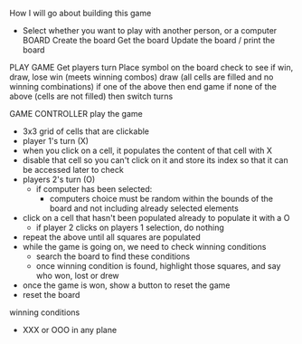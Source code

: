 How I will go about building this game

- Select whether you want to play with another person, or a computer
BOARD
Create the board
Get the board 
Update the board / print the board 

PLAY GAME
Get players turn 
Place symbol on the board
check to see if win, draw, lose
    win (meets winning combos)
    draw (all cells are filled and no winning combinations)
if one of the above then end game
if none of the above (cells are not filled) then switch turns

GAME CONTROLLER
play the game


- 3x3 grid of cells that are clickable
- player 1's turn (X)
- when you click on a cell, it populates the content of that cell with X
- disable that cell so you can't click on it and store its index so that it can be accessed later to check
- players 2's turn (O)
    - if computer has been selected: 
        - computers choice must be random within the bounds of the board and not including already selected elements
- click on a cell that hasn't been populated already to populate it with a O
    - if player 2 clicks on players 1 selection, do nothing
- repeat the above until all squares are populated
- while the game is going on, we need to check winning conditions
    - search the board to find these conditions
    - once winning condition is found, highlight those squares, and say who won, lost or drew
- once the game is won, show a button to reset the game 
- reset the board 

winning conditions 
- XXX or OOO in any plane